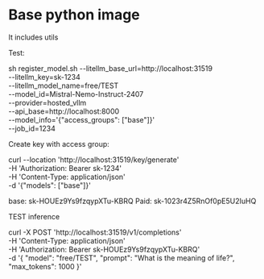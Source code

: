 # Base python image

It includes utils

Test:

sh register_model.sh --litellm_base_url=http://localhost:31519 \
    --litellm_key=sk-1234 \
    --litellm_model_name=free/TEST \
    --model_id=Mistral-Nemo-Instruct-2407 \
    --provider=hosted_vllm \
    --api_base=http://localhost:8000 \
    --model_info='{"access_groups": ["base"]}' \
    --job_id=1234
  

Create key with access group:

curl --location 'http://localhost:31519/key/generate' \
-H 'Authorization: Bearer sk-1234' \
-H 'Content-Type: application/json' \
-d '{"models": ["base"]}'

base: sk-HOUEz9Ys9fzqypXTu-KBRQ
Paid: sk-1023r4Z5RnOf0pE5U2IuHQ

TEST inference

curl -X POST 'http://localhost:31519/v1/completions' \
  -H 'Content-Type: application/json' \
  -H 'Authorization: Bearer sk-HOUEz9Ys9fzqypXTu-KBRQ' \
  -d '{
    "model": "free/TEST",
    "prompt": "What is the meaning of life?",
    "max_tokens": 1000
  }' 